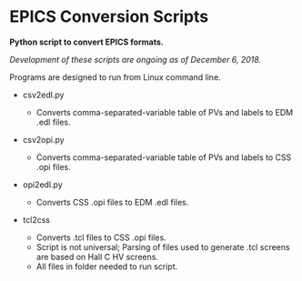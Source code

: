 # EPICS Conversion Scripts
**Python script to convert EPICS formats.**

*Development of these scripts are ongoing as of December 6, 2018.*

Programs are designed to run from Linux command line. 





- csv2edl.py
  - Converts comma-separated-variable table of PVs and labels to EDM .edl files.

- csv2opi.py
  - Converts comma-separated-variable table of PVs and labels to CSS .opi files.

- opi2edl.py
  - Converts CSS .opi files to EDM .edl files.

- tcl2css
  - Converts .tcl files to CSS .opi files.
  - Script is not universal; Parsing of files used to generate .tcl screens are based on Hall C HV screens.
  - All files in folder needed to run script.
